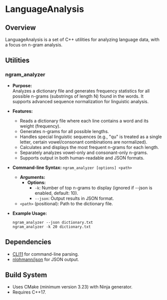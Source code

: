 # LanguageAnalysis

## Overview

LanguageAnalysis is a set of C++ utilities for analyzing language data, with a focus on n-gram analysis.

## Utilities

### ngram_analyzer

- **Purpose:**  
  Analyzes a dictionary file and generates frequency statistics for all possible n-grams (substrings of length N) found in the
  words. It supports advanced sequence normalization for linguistic analysis.

- **Features:**  
  - Reads a dictionary file where each line contains a word and its weight (frequency).
  - Generates n-grams for all possible lengths.
  - Handles special linguistic sequences (e.g., "qu" is treated as a single letter, certain vowel/consonant combinations are
    normalized).
  - Calculates and displays the most frequent n-grams for each length.
  - Separately analyzes vowel-only and consonant-only n-grams.
  - Supports output in both human-readable and JSON formats.

- **Command-line Syntax:** `ngram_analyzer [options] <path>`
    - **Arguments:**
        - **Options:**
            - `-k`: Number of top n-grams to display (ignored if --json is enabled, default: 10).
            - `--json`: Output results in JSON format.
    - `<path>` (positional): Path to the dictionary file.

- **Example Usage:**  
    ```
    ngram_analyzer --json dictionary.txt
    ngram_analyzer -k 20 dictionary.txt
    ```

## Dependencies
  - [CLI11](https://github.com/CLIUtils/CLI11) for command-line parsing.
  - [nlohmann/json](https://github.com/nlohmann/json) for JSON output.

## Build System
  - Uses CMake (minimum version 3.23) with Ninja generator.
  - Requires C++17.
